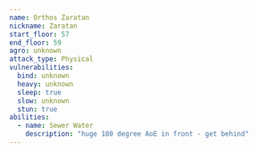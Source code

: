 ```yaml
---
name: Orthos Zaratan
nickname: Zaratan
start_floor: 57
end_floor: 59
agro: unknown
attack_type: Physical
vulnerabilities:
  bind: unknown
  heavy: unknown
  sleep: true
  slow: unknown
  stun: true
abilities:
  - name: Sewer Water
    description: "huge 180 degree AoE in front - get behind"
---
```

